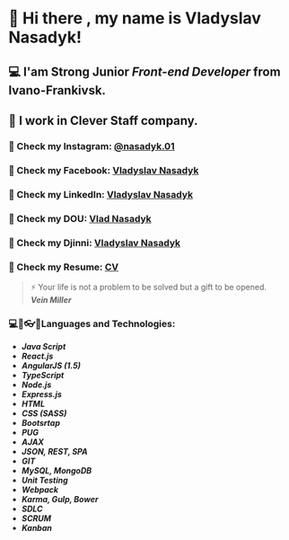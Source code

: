 # 👋 Hi there , my name is **Vladyslav Nasadyk**!
## 💻 I'am Strong Junior *Front-end Developer* from Ivano-Frankivsk.
## 👔 I work in Clever Staff company.
### 💬 Check my Instagram: [@nasadyk.01](https://www.instagram.com/nasadyk.01/)
### 💬 Check my Facebook: [Vladyslav Nasadyk](https://www.facebook.com/profile.php?id=100008475994569)
### 💬 Check my LinkedIn: [Vladyslav Nasadyk](https://www.linkedin.com/in/vladyslav-nasadyk-5a947b1bb/)
### 💬 Check my DOU: [Vlad Nasadyk](https://dou.ua/users/vlad-nasadyk/)
### 💬 Check my Djinni: [Vladyslav Nasadyk](https://drive.google.com/file/d/1x_Vh5VxJeBzvL1NMmsDq4oRuNeF0DTUi/view?usp=sharing)
### 💬 Check my Resume: [CV](https://drive.google.com/file/d/1x_Vh5VxJeBzvL1NMmsDq4oRuNeF0DTUi/view?usp=sharing)
> ⚡ Your life is not a problem to be solved but a gift to be opened. <br/>
> ***Vein Miller***
### ​💻​💾​👓​👔​ Languages and Technologies:
- ***Java Script*** <br/>
- ***React.js*** <br/>
- ***AngularJS (1.5)*** <br/>
- ***TypeScript*** <br/>
- ***Node.js*** <br/>
- ***Express.js*** <br/>
- ***HTML*** <br/> 
- ***CSS (SASS)*** <br/>
- ***Bootsrtap*** <br/>
- ***PUG*** <br/>
- ***AJAX*** <br/>
- ***JSON, REST, SPA*** <br/>
- ***GIT*** <br/>
- ***MySQL, MongoDB*** <br/>
- ***Unit Testing*** <br/>
- ***Webpack*** <br/>
- ***Karma, Gulp, Bower*** <br/>
- ***SDLC*** <br/>
- ***SCRUM*** <br/>
- ***Kanban*** <br/>
